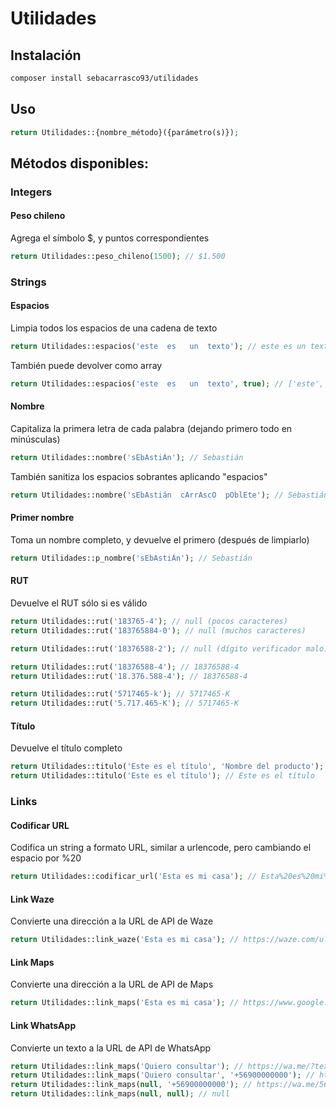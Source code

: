 # Utilidades

## Instalación
```sh
composer install sebacarrasco93/utilidades
```

## Uso
```php
return Utilidades::{nombre_método}({parámetro(s)});
```

## Métodos disponibles:

### Integers

#### Peso chileno

Agrega el símbolo $, y puntos correspondientes

```php
return Utilidades::peso_chileno(1500); // $1.500
```

### Strings

#### Espacios
Limpia todos los espacios de una cadena de texto
```php
return Utilidades::espacios('este  es   un  texto'); // este es un texto
```

También puede devolver como array
```php
return Utilidades::espacios('este  es   un  texto', true); // ['este', 'es', 'un', 'texto']
```

#### Nombre

Capitaliza la primera letra de cada palabra (dejando primero todo en minúsculas)
```php
return Utilidades::nombre('sEbAstiÁn'); // Sebastián
```

También sanitiza los espacios sobrantes aplicando "espacios"
```php
return Utilidades::nombre('sEbAstián  cArrAscO  pOblEte'); // Sebastián Carrasco Poblete
```

#### Primer nombre

Toma un nombre completo, y devuelve el primero (después de limpiarlo)
```php
return Utilidades::p_nombre('sEbAstiÁn'); // Sebastián
```

#### RUT

Devuelve el RUT sólo si es válido
```php
return Utilidades::rut('183765-4'); // null (pocos caracteres)
return Utilidades::rut('183765884-0'); // null (muchos caracteres)

return Utilidades::rut('18376588-2'); // null (dígito verificador malo)

return Utilidades::rut('18376588-4'); // 18376588-4
return Utilidades::rut('18.376.588-4'); // 18376588-4

return Utilidades::rut('5717465-k'); // 5717465-K
return Utilidades::rut('5.717.465-K'); // 5717465-K
```

#### Título

Devuelve el título completo
```php
return Utilidades::titulo('Este es el título', 'Nombre del producto'); // Este es el título | Nombre del producto
return Utilidades::titulo('Este es el título'); // Este es el título
```

### Links

#### Codificar URL

Codifica un string a formato URL, similar a urlencode, pero cambiando el espacio por %20
```php
return Utilidades::codificar_url('Esta es mi casa'); // Esta%20es%20mi%20casa
```

#### Link Waze

Convierte una dirección a la URL de API de Waze
```php
return Utilidades::link_waze('Esta es mi casa'); // https://waze.com/ul?q=Esta%20es%20mi%20casa
```

#### Link Maps

Convierte una dirección a la URL de API de Maps
```php
return Utilidades::link_maps('Esta es mi casa'); // https://www.google.com/maps/search/?api=1&query=Esta%20es%20mi%20casa
```

#### Link WhatsApp

Convierte un texto a la URL de API de WhatsApp
```php
return Utilidades::link_maps('Quiero consultar'); // https://wa.me/?text=Quiero%20consultar
return Utilidades::link_maps('Quiero consultar', '+56900000000'); // https://wa.me/56900000000?text=Quiero%20consultar
return Utilidades::link_maps(null, '+56900000000'); // https://wa.me/56900000000
return Utilidades::link_maps(null, null); // null
```
